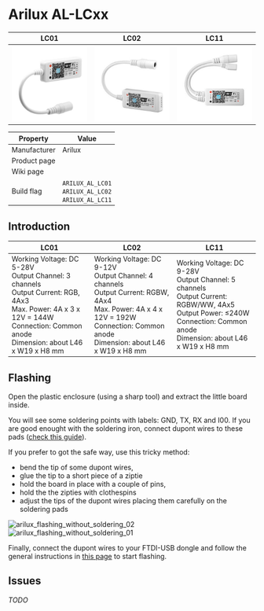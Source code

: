# Arilux AL-LCxx

|LC01|LC02|LC11|
|---|---|---|
|![Arilux AL-LC01](images/devices/arilux-al-lc01.jpg)|![Arilux AL-LC02](images/devices/arilux-al-lc02.jpg)|![Arilux AL-LC11](images/devices/arilux-al-lc11.jpg)|

|Property|Value|
|---|---|
|Manufacturer|Arilux|
|Product page||
|Wiki page||
|Build flag|`ARILUX_AL_LC01`<br>`ARILUX_AL_LC02`<br> `ARILUX_AL_LC11`|

## Introduction

|LC01|LC02|LC11|
|---|---|---|
|Working Voltage: DC 5-28V<br>Output Channel: 3 channels<br>Output Current: RGB, 4Ax3<br>Max. Power: 4A x 3 x 12V = 144W<br>Connection: Common anode<br>Dimension: about L46 x W19 x H8 mm|Working Voltage: DC 9-12V<br>Output Channel: 4 channels<br>Output Current: RGBW, 4Ax4<br>Max. Power: 4A x 4 x 12V = 192W<br>Connection: Common anode<br>Dimension: about L46 x W19 x H8 mm|Working Voltage: DC 9-28V<br>Output Channel: 5 channels<br>Output Current: RGBW/WW, 4Ax5<br>Output Power: ≤240W<br>Connection: Common anode<br>Dimension: about L46 x W19 x H8 mm|

## Flashing

Open the plastic enclosure (using a sharp tool) and extract the little board inside.

You will see some soldering points with labels: GND, TX, RX and I00. If you are good enought with the soldering iron, connect dupont wires to these pads ([check this guide](Hardware-Magic-Home-LED-Controller)). 

If you prefer to got the safe way, use this tricky method: 

* bend the tip of some dupont wires, 
* glue the tip to a short piece of a ziptie
* hold the board in place with a couple of pins,
* hold the the zipties with clothespins
* adjust the tips of the dupont wires placing them carefully on the soldering pads 

![arilux_flashing_without_soldering_02](https://user-images.githubusercontent.com/697599/42446451-915c1f64-8376-11e8-9ac7-4c797d6673ce.jpg)
![arilux_flashing_without_soldering_01](https://user-images.githubusercontent.com/697599/42446452-91df2972-8376-11e8-898b-d1014e15f9d8.jpg)


Finally, connect the dupont wires to your FTDI-USB dongle and follow the general instructions in [this page](Binaries) to start flashing.


## Issues

*TODO*